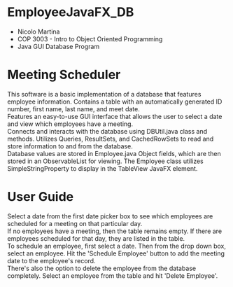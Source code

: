 # EmployeeJavaFX_DB
* Nicolo Martina
* COP 3003 - Intro to Object Oriented Programming
* Java GUI Database Program

# Meeting Scheduler
This software is a basic implementation of a database that features employee information. Contains a table with an automatically generated ID number, first name, last name, and meet date.<br>
Features an easy-to-use GUI interface that allows the user to select a date and view which employees have a meeting. <br>
Connects and interacts with the database using DBUtil.java class and methods. Utilizes Queries, ResultSets, and CachedRowSets to read and store information to and from the database. <br>
Database values are stored in Employee.java Object fields, which are then stored in an ObservableList for viewing. The Employee class utilizes SimpleStringProperty to display in the TableView JavaFX element.

# User Guide
Select a date from the first date picker box to see which employees are scheduled for a meeting on that particular day.<br>
If no employees have a meeting, then the table remains empty. If there are employees scheduled for that day, they are listed in the table. <br>
To schedule an employee, first select a date. Then from the drop down box, select an employee. Hit the 'Schedule Employee' button to add the meeting date to the employee's record. <br>
There's also the option to delete the employee from the database completely. Select an employee from the table and hit 'Delete Employee'.
